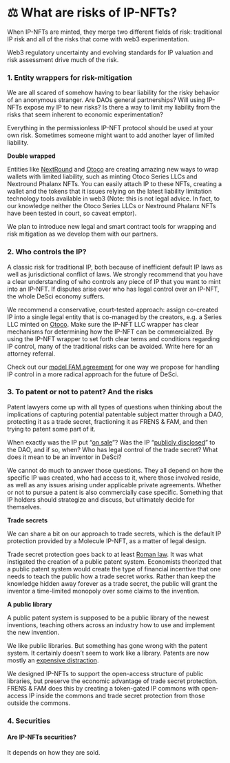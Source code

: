 # ⚖ What are risks of IP-NFTs?

When IP-NFTs are minted, they merge two different fields of risk: traditional IP risk and all of the risks that come with web3 experimentation.&#x20;

Web3 regulatory uncertainty and evolving standards for IP valuation and risk assessment drive much of the risk.  &#x20;

### 1. Entity wrappers for risk-mitigation&#x20;

We are all scared of somehow having to bear liability for the risky behavior of an anonymous stranger. Are DAOs general partnerships? Will using IP-NFTs expose my IP to new risks? Is there a way to limit my liability from the risks that seem inherent to economic experimentation?

Everything in the permissionless IP-NFT protocol should be used at your own risk. Sometimes someone might want to add another layer of limited liability.&#x20;

**Double wrapped**

Entities like [NextRound](https://nextround.xyz/) and [Otoco](https://otoco.io/) are creating amazing new ways to wrap wallets with limited liability, such as minting Otoco Series LLCs and Nextround Phalanx NFTs. You can easily attach IP to these NFTs, creating a wallet and the tokens that it issues relying on the latest liability limitation technology tools available in web3 (Note: this is not legal advice. In fact, to our knowledge neither the Otoco Series LLCs or Nextround Phalanx NFTs have been tested in court, so caveat emptor).&#x20;

We plan to introduce new legal and smart contract tools for wrapping and risk mitigation as we develop them with our partners.  &#x20;

### 2. Who controls the IP?

A classic risk for traditional IP, both because of inefficient default IP laws as well as jurisdictional conflict of laws. We strongly recommend that you have a clear understanding of who controls any piece of IP that you want to mint into an IP-NFT. If disputes arise over who has legal control over an IP-NFT, the whole DeSci economy suffers.

We recommend a conservative, court-tested approach: assign co-created IP into a single legal entity that is co-managed by the creators, e.g. a Series LLC minted on [Otoco](https://otoco.io/). Make sure the IP-NFT LLC wrapper has clear mechanisms for determining how the IP-NFT can be commercialized. By using the IP-NFT wrapper to set forth clear terms and conditions regarding IP control, many of the traditional risks can be avoided. Write here for an attorney referral.&#x20;

Check out our [model FAM agreement](https://docs.google.com/document/d/18mWC\_8Q0pfKP0zSjvG09JFbI0W5DHLDqySmjNz2lURY/edit) for one way we propose for handling IP control in a more radical approach for the future of DeSci.&#x20;

### 3. To patent or not to patent? And the risks

Patent lawyers come up with all types of questions when thinking about the implications of capturing potential patentable subject matter through a DAO, protecting it as a trade secret, fractioning it as FRENS & FAM, and then trying to patent some part of it.&#x20;

When exactly was the IP put “[on sale](https://en.wikipedia.org/wiki/On-sale\_bar)”? Was the IP “[publicly disclosed](https://en.wikipedia.org/wiki/Public\_disclosure)” to the DAO, and if so, when? Who has legal control of the trade secret? What does it mean to be an inventor in DeSci?

We cannot do much to answer those questions. They all depend on how the specific IP was created, who had access to it, where those involved reside, as well as any issues arising under applicable private agreements. Whether or not to pursue a patent is also commercially case specific. Something that IP holders should strategize and discuss, but ultimately decide for themselves.

**Trade secrets**

We can share a bit on our approach to trade secrets, which is the default IP protection provided by a Molecule IP-NFT, as a matter of legal design.&#x20;

Trade secret protection goes back to at least [Roman law](https://en.wikipedia.org/wiki/Trade\_secret). It was what instigated the creation of a public patent system. Economists theorized that a public patent system would create the type of financial incentive that one needs to teach the public how a trade secret works. Rather than keep the knowledge hidden away forever as a trade secret, the public will grant the inventor a time-limited monopoly over some claims to the invention.&#x20;

**A public library**&#x20;

A public patent system is supposed to be a public library of the newest inventions, teaching others across an industry how to use and implement the new invention.&#x20;

We like public libraries. But something has gone wrong with the patent system. It certainly doesn’t seem to work like a library. Patents are now mostly an [expensive distraction](https://molecule.to/blog/ip-nfts-for-researchers-a-new-biomedical-funding-paradigm).&#x20;

We designed IP-NFTs to support the open-access structure of public libraries, but preserve the economic advantage of trade secret protection. FRENS & FAM does this by creating a token-gated IP commons with open-access IP inside the commons and trade secret protection from those outside the commons.&#x20;

### 4. Securities

#### Are IP-NFTs securities?

It depends on how they are sold.&#x20;

